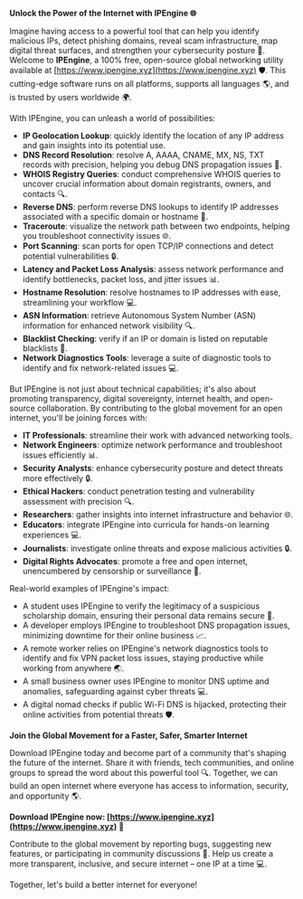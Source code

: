 **Unlock the Power of the Internet with IPEngine 🌐**

Imagine having access to a powerful tool that can help you identify malicious IPs, detect phishing domains, reveal scam infrastructure, map digital threat surfaces, and strengthen your cybersecurity posture 🔐. Welcome to **IPEngine**, a 100% free, open-source global networking utility available at [https://www.ipengine.xyz](https://www.ipengine.xyz) 🛡️. This cutting-edge software runs on all platforms, supports all languages 🌎, and is trusted by users worldwide 🌍.

With IPEngine, you can unleash a world of possibilities:

*   **IP Geolocation Lookup**: quickly identify the location of any IP address and gain insights into its potential use.
*   **DNS Record Resolution**: resolve A, AAAA, CNAME, MX, NS, TXT records with precision, helping you debug DNS propagation issues 📡.
*   **WHOIS Registry Queries**: conduct comprehensive WHOIS queries to uncover crucial information about domain registrants, owners, and contacts 🔍.
*   **Reverse DNS**: perform reverse DNS lookups to identify IP addresses associated with a specific domain or hostname 🚀.
*   **Traceroute**: visualize the network path between two endpoints, helping you troubleshoot connectivity issues 🌐.
*   **Port Scanning**: scan ports for open TCP/IP connections and detect potential vulnerabilities 🔒.
*   **Latency and Packet Loss Analysis**: assess network performance and identify bottlenecks, packet loss, and jitter issues 📊.
*   **Hostname Resolution**: resolve hostnames to IP addresses with ease, streamlining your workflow 💻.
*   **ASN Information**: retrieve Autonomous System Number (ASN) information for enhanced network visibility 🔍.
*   **Blacklist Checking**: verify if an IP or domain is listed on reputable blacklists 🚫.
*   **Network Diagnostics Tools**: leverage a suite of diagnostic tools to identify and fix network-related issues 💻.

But IPEngine is not just about technical capabilities; it's also about promoting transparency, digital sovereignty, internet health, and open-source collaboration. By contributing to the global movement for an open internet, you'll be joining forces with:

*   **IT Professionals**: streamline their work with advanced networking tools.
*   **Network Engineers**: optimize network performance and troubleshoot issues efficiently 📊.
*   **Security Analysts**: enhance cybersecurity posture and detect threats more effectively 🔒.
*   **Ethical Hackers**: conduct penetration testing and vulnerability assessment with precision 🔍.
*   **Researchers**: gather insights into internet infrastructure and behavior 🌐.
*   **Educators**: integrate IPEngine into curricula for hands-on learning experiences 💻.
*   **Journalists**: investigate online threats and expose malicious activities 🔒.
*   **Digital Rights Advocates**: promote a free and open internet, unencumbered by censorship or surveillance 🚫.

Real-world examples of IPEngine's impact:

*   A student uses IPEngine to verify the legitimacy of a suspicious scholarship domain, ensuring their personal data remains secure 💼.
*   A developer employs IPEngine to troubleshoot DNS propagation issues, minimizing downtime for their online business 📈.
*   A remote worker relies on IPEngine's network diagnostics tools to identify and fix VPN packet loss issues, staying productive while working from anywhere 🌏.
*   A small business owner uses IPEngine to monitor DNS uptime and anomalies, safeguarding against cyber threats 💻.
*   A digital nomad checks if public Wi-Fi DNS is hijacked, protecting their online activities from potential threats 🛡️.

**Join the Global Movement for a Faster, Safer, Smarter Internet**

Download IPEngine today and become part of a community that's shaping the future of the internet. Share it with friends, tech communities, and online groups to spread the word about this powerful tool 🔍. Together, we can build an open internet where everyone has access to information, security, and opportunity 🌎.

**Download IPEngine now: [https://www.ipengine.xyz](https://www.ipengine.xyz) 🚀**

Contribute to the global movement by reporting bugs, suggesting new features, or participating in community discussions 🔗. Help us create a more transparent, inclusive, and secure internet – one IP at a time 💻.

Together, let's build a better internet for everyone!